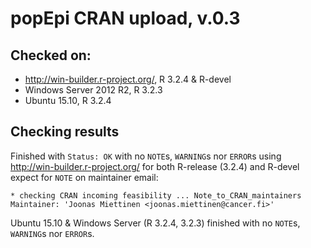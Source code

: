 
# popEpi CRAN upload, v.0.3

## Checked on: 
* http://win-builder.r-project.org/, R 3.2.4 & R-devel
* Windows Server 2012 R2, R 3.2.3
* Ubuntu 15.10, R 3.2.4

## Checking results

Finished with `Status: OK` with no `NOTE`s, `WARNING`s nor `ERROR`s using http://win-builder.r-project.org/ for both R-release (3.2.4) and R-devel expect for `NOTE` on maintainer email: 

```
* checking CRAN incoming feasibility ... Note_to_CRAN_maintainers
Maintainer: 'Joonas Miettinen <joonas.miettinen@cancer.fi>'
```

Ubuntu 15.10 & Windows Server (R 3.2.4, 3.2.3) finished with no `NOTE`s, `WARNING`s nor `ERROR`s.
